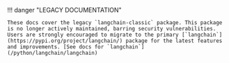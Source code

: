!!! danger "LEGACY DOCUMENTATION"

    These docs cover the legacy `langchain-classic` package. This package is no longer actively maintained, barring security vulnerabilities. Users are strongly encouraged to migrate to the primary [`langchain`](https://pypi.org/project/langchain/) package for the latest features and improvements. [See docs for `langchain`](/python/langchain/langchain)
